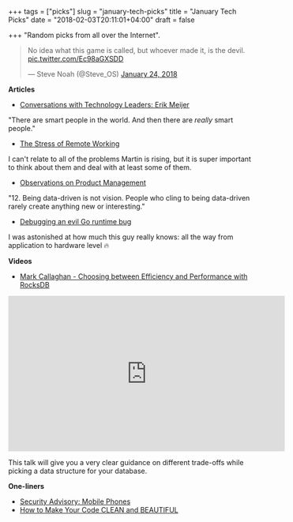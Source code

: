 +++
tags = ["picks"]
slug = "january-tech-picks"
title = "January Tech Picks"
date = "2018-02-03T20:11:01+04:00"
draft = false

+++
"Random picks from all over the Internet".

<!--more-->

<blockquote class="twitter-tweet" data-lang="en"><p lang="en" dir="ltr">No idea what this game is called, but whoever made it, is the devil. <a href="https://t.co/Ec98aGXSDD">pic.twitter.com/Ec98aGXSDD</a></p>&mdash; Steve Noah (@Steve_OS) <a href="https://twitter.com/Steve_OS/status/956164448322031616?ref_src=twsrc%5Etfw">January 24, 2018</a></blockquote>
<script async src="https://platform.twitter.com/widgets.js" charset="utf-8"></script>

**Articles**

* [Conversations with Technology Leaders: Erik Meijer](http://katemats.com/conversations-tech-leaders-erik-meijer/)

"There are smart people in the world. And then there are *really* smart people."

* [The Stress of Remote Working](https://hackernoon.com/the-stress-of-remote-working-38be5bdcf4da)

I can't relate to all of the problems Martin is rising, but it is super
important to think about them and deal with at least some of them.

* [Observations on Product Management](https://hackernoon.com/observations-on-product-management-3abc7e00148e)

"12. Being data-driven is not vision. People who cling to being data-driven
rarely create anything new or interesting."

* [Debugging an evil Go runtime bug](https://marcan.st/2017/12/debugging-an-evil-go-runtime-bug/)

I was astonished at how much this guy really knows: all the way from
application to hardware level 🔥

**Videos**

* [Mark Callaghan - Choosing between Efficiency and Performance with RocksDB](https://www.youtube.com/watch?v=tgzkgZVXKB4)

<iframe width="560" height="315" src="https://www.youtube-nocookie.com/embed/tgzkgZVXKB4" frameborder="0" allow="autoplay; encrypted-media" allowfullscreen></iframe>

This talk will give you a very clear guidance on different trade-offs while
picking a data structure for your database.

**One-liners**

- [Security Advisory: Mobile Phones](https://blog.kraken.com/post/219/security-advisory-mobile-phones/)
- [How to Make Your Code CLEAN and BEAUTIFUL](https://hackernoon.com/how-to-make-your-code-clean-and-beautiful-5ff7aee03be6)

